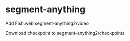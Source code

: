 # segment-anything

Add Fish.web segment-anything2/video

Download checkpoint to segment-anything2/checkpoints
